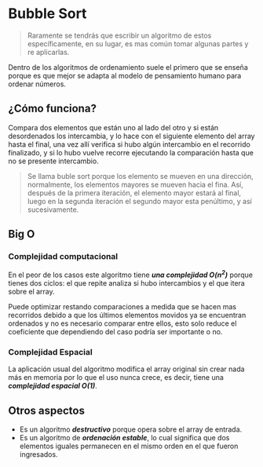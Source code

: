 # Bubble Sort

> Raramente se tendrás que escribir un algoritmo de estos específicamente, en su lugar, es mas común tomar algunas partes y re aplicarlas.

Dentro de los algoritmos de ordenamiento suele el primero que se enseña porque es que mejor se adapta al modelo de pensamiento humano para ordenar números.

## ¿Cómo funciona?

Compara dos elementos que están uno al lado del otro y si están desordenados los intercambia, y lo hace con el siguiente elemento del array hasta el final, una vez allí verifica si hubo algún intercambio en el recorrido finalizado, y si lo hubo vuelve recorre ejecutando la comparación hasta que no se presente intercambio.

> Se llama buble sort porque los elemento se mueven en una dirección, normalmente, los elementos mayores se mueven hacia el fina. Así, después de la primera iteración, el elemento mayor estará al final, luego en la segunda iteración el segundo mayor esta penúltimo, y así sucesivamente.

## Big O

### Complejidad computacional

En el peor de los casos este algoritmo tiene **_una complejidad O(n<sup>2</sup>)_** porque tienes dos ciclos: el que repite analiza si hubo intercambios y el que itera sobre el array.

Puede optimizar restando comparaciones a medida que se hacen mas recorridos debido a que los últimos elementos movidos ya se encuentran ordenados y no es necesario comparar entre ellos, esto solo reduce el coeficiente que dependiendo del caso podría ser importante o no.

### Complejidad Espacial

La aplicación usual del algoritmo modifica el array original sin crear nada más en memoria por lo que el uso nunca crece, es decir, tiene una **_complejidad espacial O(1)_**.

## Otros aspectos

- Es un algoritmo **_destructivo_** porque opera sobre el array de entrada.
- Es un algoritmo de **_ordenación estable_**, lo cual significa que dos elementos iguales permanecen en el mismo orden en el que fueron ingresados.
